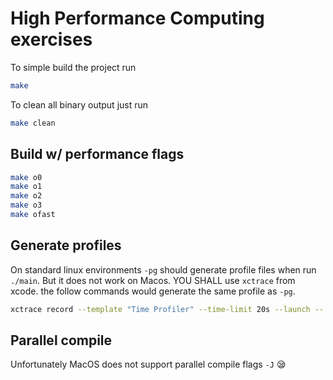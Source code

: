 # High Performance Computing exercises

To simple build the project run

```sh
make
```

To clean all binary output just run

```sh
make clean
```

## Build w/ performance flags

```sh
make o0
make o1
make o2
make o3
make ofast
```

## Generate profiles

On standard linux environments `-pg` should generate profile files when run `./main`. But it does not work on Macos. YOU SHALL use `xctrace` from xcode. the follow commands would generate the same profile as `-pg`.

```sh
xctrace record --template "Time Profiler" --time-limit 20s --launch -- ./bin/main 1000
```

## Parallel compile

Unfortunately MacOS does not support parallel compile flags `-J` 😪